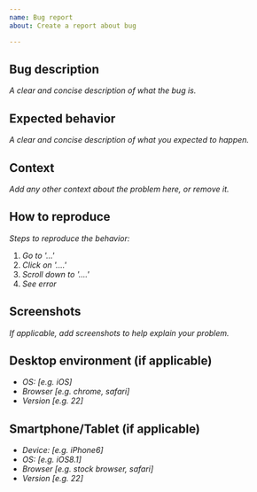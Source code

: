 ```yaml
---
name: Bug report
about: Create a report about bug

---
```


## Bug description

*A clear and concise description of what the bug is.*

## Expected behavior

*A clear and concise description of what you expected to happen.*

## Context

*Add any other context about the problem here, or remove it.*

## How to reproduce

*Steps to reproduce the behavior:*
1. *Go to '...'*
1. *Click on '....'*
1. *Scroll down to '....'*
1. *See error*

## Screenshots

*If applicable, add screenshots to help explain your problem.* 

## Desktop environment (if applicable)

- *OS: [e.g. iOS]*
- *Browser [e.g. chrome, safari]*
- *Version [e.g. 22]*

## Smartphone/Tablet (if applicable)

- *Device: [e.g. iPhone6]*
- *OS: [e.g. iOS8.1]*
- *Browser [e.g. stock browser, safari]*
- *Version [e.g. 22]*
